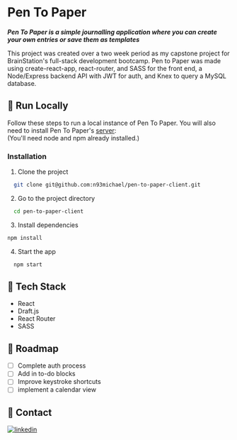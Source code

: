 # Pen To Paper
***Pen To Paper is a simple journalling application where you can create your own entries or save them as templates***

This project was created over a two week period as my capstone project for BrainStation's full-stack development bootcamp. Pen to Paper was made using create-react-app, react-router, and SASS for the front end, a Node/Express backend API with JWT for auth, and Knex to query a MySQL database. 

## :running: Run Locally

Follow these steps to run a local instance of Pen To Paper. You will also need to install Pen To Paper's [server](https://github.com/n93michael/pen-to-paper-server):  
(You'll need node and npm already installed.)

<!-- Run Locally -->
### Installation

1. Clone the project

```bash
  git clone git@github.com:n93michael/pen-to-paper-client.git
```

2. Go to the project directory

```bash
  cd pen-to-paper-client
```

3. Install dependencies

```bash
npm install
```

4. Start the app

```bash
  npm start
```

<!-- TechStack -->
## :space_invader: Tech Stack
- React
- Draft.js
- React Router
- SASS

<!-- Roadmap -->
## :compass: Roadmap

* [ ] Complete auth process
* [ ] Add in to-do blocks
* [ ] Improve keystroke shortcuts 
* [ ] implement a calendar view

<!-- Contact -->
## :handshake: Contact

[![linkedin](https://img.shields.io/badge/linkedin-0A66C2?style=for-the-badge&logo=linkedin&logoColor=white)](https://www.linkedin.com/in/michael--nguyen/)
